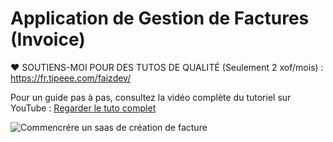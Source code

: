 # Application de Gestion de Factures (Invoice)

❤️ SOUTIENS-MOI POUR DES TUTOS DE QUALITÉ (Seulement 2 xof/mois) :
https://fr.tipeee.com/faizdev/

Pour un guide pas à pas, consultez la vidéo complète du tutoriel sur YouTube :
[Regarder le tuto complet](https://youtu.be/VoKDkMjE9LU)

![Commencrére un saas de création de facture](https://github.com/user-attachments/assets/506f04a5-c38a-4a73-a1ec-21fd0055c7cc)
